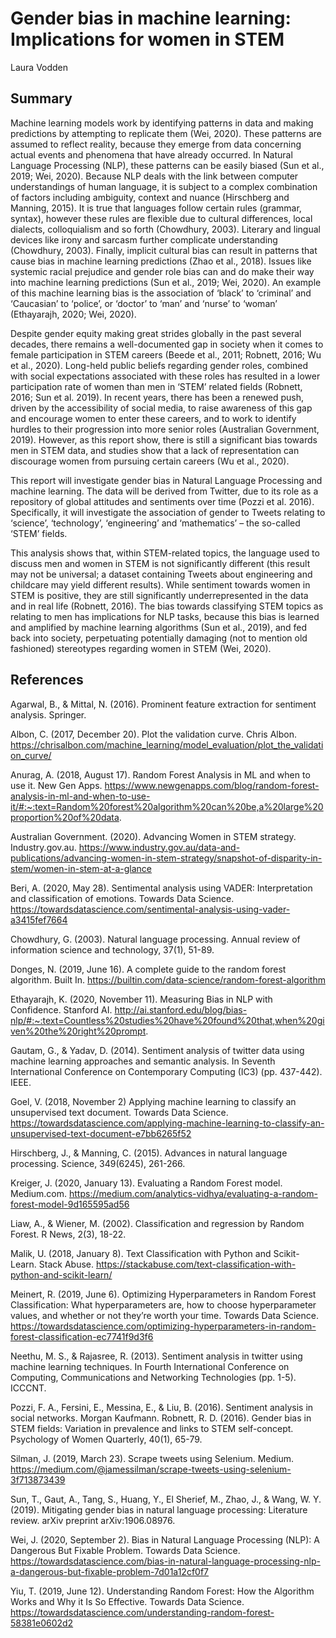 # Gender bias in machine learning: Implications for women in STEM

Laura Vodden

## Summary
Machine learning models work by identifying patterns in data and making predictions by attempting to replicate them (Wei, 2020). These patterns are assumed to reflect reality, because they emerge from data concerning actual events and phenomena that have already occurred. In Natural Language Processing (NLP), these patterns can be easily biased (Sun et al., 2019; Wei, 2020). Because NLP deals with the link between computer understandings of human language, it is subject to a complex combination of factors including ambiguity, context and nuance (Hirschberg and Manning, 2015). It is true that languages follow certain rules (grammar, syntax), however these rules are flexible due to cultural differences, local dialects, colloquialism and so forth (Chowdhury, 2003). Literary and lingual devices like irony and sarcasm further complicate understanding (Chowdhury, 2003). Finally, implicit cultural bias can result in patterns that cause bias in machine learning predictions (Zhao et al., 2018). Issues like systemic racial prejudice and gender role bias can and do make their way into machine learning predictions (Sun et al., 2019; Wei, 2020). An example of this machine learning bias is the association of ‘black’ to ‘criminal’ and ‘Caucasian’ to ‘police’, or ‘doctor’ to ‘man’ and ‘nurse’ to ‘woman’ (Ethayarajh, 2020; Wei, 2020).

Despite gender equity making great strides globally in the past several decades, there remains a well-documented gap in society when it comes to female participation in STEM careers (Beede et al., 2011; Robnett, 2016; Wu et al., 2020). Long-held public beliefs regarding gender roles, combined with social expectations associated with these roles has resulted in a lower participation rate of women than men in ‘STEM’ related fields (Robnett, 2016; Sun et al. 2019). In recent years, there has been a renewed push, driven by the accessibility of social media, to raise awareness of this gap and encourage women to enter these careers, and to work to identify hurdles to their progression into more senior roles (Australian Government, 2019). However, as this report show, there is still a significant bias towards men in STEM data, and studies show that a lack of representation can discourage women from pursuing certain careers (Wu et al., 2020).

This report will investigate gender bias in Natural Language Processing and machine learning. The data will be derived from Twitter, due to its role as a repository of global attitudes and sentiments over time (Pozzi et al. 2016). Specifically, it will investigate the association of gender to Tweets relating to ‘science’, ‘technology’, ‘engineering’ and ‘mathematics’ – the so-called ‘STEM’ fields.

This analysis shows that, within STEM-related topics, the language used to discuss men and women in STEM is not significantly different (this result may not be universal; a dataset containing Tweets about engineering and childcare may yield different results). While sentiment towards women in STEM is positive, they are still significantly underrepresented in the data and in real life (Robnett, 2016). The bias towards classifying STEM topics as relating to men has implications for NLP tasks, because this bias is learned and amplified by machine learning algorithms (Sun et al., 2019), and fed back into society, perpetuating potentially damaging (not to mention old fashioned) stereotypes regarding women in STEM (Wei, 2020). 



## References
Agarwal, B., & Mittal, N. (2016). Prominent feature extraction for sentiment analysis. Springer.

Albon, C. (2017, December 20). Plot the validation curve. Chris Albon. https://chrisalbon.com/machine_learning/model_evaluation/plot_the_validation_curve/

Anurag, A. (2018, August 17). Random Forest Analysis in ML and when to use it. New Gen Apps. https://www.newgenapps.com/blog/random-forest-analysis-in-ml-and-when-to-use-it/#:~:text=Random%20forest%20algorithm%20can%20be,a%20large%20proportion%20of%20data.

Australian Government. (2020). Advancing Women in STEM strategy. Industry.gov.au. https://www.industry.gov.au/data-and-publications/advancing-women-in-stem-strategy/snapshot-of-disparity-in-stem/women-in-stem-at-a-glance

Beri, A. (2020, May 28). Sentimental analysis using VADER: Interpretation and classification of emotions. Towards Data Science. https://towardsdatascience.com/sentimental-analysis-using-vader-a3415fef7664

Chowdhury, G. (2003). Natural language processing. Annual review of information science and technology, 37(1), 51-89.

Donges, N. (2019, June 16). A complete guide to the random forest algorithm. Built In. https://builtin.com/data-science/random-forest-algorithm

Ethayarajh, K. (2020, November 11). Measuring Bias in NLP with Confidence. Stanford AI. http://ai.stanford.edu/blog/bias-nlp/#:~:text=Countless%20studies%20have%20found%20that,when%20given%20the%20right%20prompt.

Gautam, G., & Yadav, D. (2014). Sentiment analysis of twitter data using machine learning approaches and semantic analysis. In Seventh International Conference on Contemporary Computing (IC3) (pp. 437-442). IEEE.

Goel, V. (2018, November 2) Applying machine learning to classify an unsupervised text document. Towards Data Science. https://towardsdatascience.com/applying-machine-learning-to-classify-an-unsupervised-text-document-e7bb6265f52

Hirschberg, J., & Manning, C. (2015). Advances in natural language processing. Science, 349(6245), 261-266.

Kreiger, J. (2020, January 13). Evaluating a Random Forest model. Medium.com. https://medium.com/analytics-vidhya/evaluating-a-random-forest-model-9d165595ad56

Liaw, A., & Wiener, M. (2002). Classification and regression by Random Forest. R News, 2(3), 18-22.

Malik, U. (2018, January 8). Text Classification with Python and Scikit-Learn. Stack Abuse. https://stackabuse.com/text-classification-with-python-and-scikit-learn/

Meinert, R. (2019, June 6). Optimizing Hyperparameters in Random Forest Classification: What hyperparameters are, how to choose hyperparameter values, and whether or not they’re worth your time. Towards Data Science. https://towardsdatascience.com/optimizing-hyperparameters-in-random-forest-classification-ec7741f9d3f6

Neethu, M. S., & Rajasree, R. (2013). Sentiment analysis in twitter using machine learning techniques. In Fourth International Conference on Computing, Communications and Networking Technologies (pp. 1-5). ICCCNT.

Pozzi, F. A., Fersini, E., Messina, E., & Liu, B. (2016). Sentiment analysis in social networks. Morgan Kaufmann. Robnett, R. D. (2016). Gender bias in STEM fields: Variation in prevalence and links to STEM self-concept. Psychology of Women Quarterly, 40(1), 65-79.

Silman, J. (2019, March 23). Scrape tweets using Selenium. Medium. https://medium.com/@jamessilman/scrape-tweets-using-selenium-3f713873439

Sun, T., Gaut, A., Tang, S., Huang, Y., El Sherief, M., Zhao, J., & Wang, W. Y. (2019). Mitigating gender bias in natural language processing: Literature review. arXiv preprint arXiv:1906.08976.

Wei, J. (2020, September 2). Bias in Natural Language Processing (NLP): A Dangerous But Fixable Problem. Towards Data Science. https://towardsdatascience.com/bias-in-natural-language-processing-nlp-a-dangerous-but-fixable-problem-7d01a12cf0f7

Yiu, T. (2019, June 12). Understanding Random Forest: How the Algorithm Works and Why it Is So Effective. Towards Data Science. https://towardsdatascience.com/understanding-random-forest-58381e0602d2


